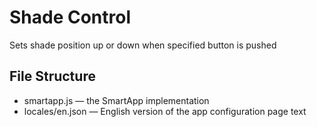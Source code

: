 # Shade Control

Sets shade position up or down when specified button is pushed

## File Structure

* smartapp.js &mdash; the SmartApp implementation
* locales/en.json &mdash; English version of the app configuration page text
